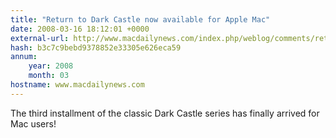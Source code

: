 ```yaml
---
title: "Return to Dark Castle now available for Apple Mac"
date: 2008-03-16 18:12:01 +0000
external-url: http://www.macdailynews.com/index.php/weblog/comments/return_to_dark_castle_now_available_for_apple_mac/
hash: b3c7c9bebd9378852e33305e626eca59
annum:
    year: 2008
    month: 03
hostname: www.macdailynews.com
---
```


The third installment of the classic Dark Castle series has finally arrived for Mac users!
